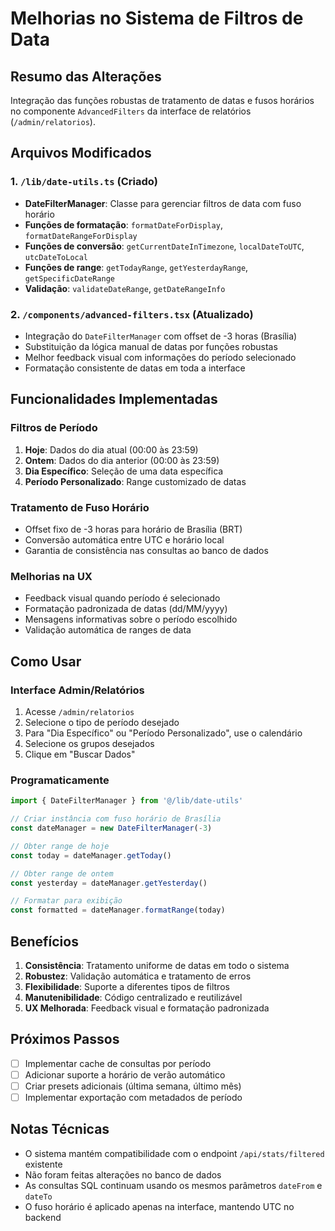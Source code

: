 # Melhorias no Sistema de Filtros de Data

## Resumo das Alterações

Integração das funções robustas de tratamento de datas e fusos horários no componente `AdvancedFilters` da interface de relatórios (`/admin/relatorios`).

## Arquivos Modificados

### 1. `/lib/date-utils.ts` (Criado)
- **DateFilterManager**: Classe para gerenciar filtros de data com fuso horário
- **Funções de formatação**: `formatDateForDisplay`, `formatDateRangeForDisplay`
- **Funções de conversão**: `getCurrentDateInTimezone`, `localDateToUTC`, `utcDateToLocal`
- **Funções de range**: `getTodayRange`, `getYesterdayRange`, `getSpecificDateRange`
- **Validação**: `validateDateRange`, `getDateRangeInfo`

### 2. `/components/advanced-filters.tsx` (Atualizado)
- Integração do `DateFilterManager` com offset de -3 horas (Brasília)
- Substituição da lógica manual de datas por funções robustas
- Melhor feedback visual com informações do período selecionado
- Formatação consistente de datas em toda a interface

## Funcionalidades Implementadas

### Filtros de Período
1. **Hoje**: Dados do dia atual (00:00 às 23:59)
2. **Ontem**: Dados do dia anterior (00:00 às 23:59)
3. **Dia Específico**: Seleção de uma data específica
4. **Período Personalizado**: Range customizado de datas

### Tratamento de Fuso Horário
- Offset fixo de -3 horas para horário de Brasília (BRT)
- Conversão automática entre UTC e horário local
- Garantia de consistência nas consultas ao banco de dados

### Melhorias na UX
- Feedback visual quando período é selecionado
- Formatação padronizada de datas (dd/MM/yyyy)
- Mensagens informativas sobre o período escolhido
- Validação automática de ranges de data

## Como Usar

### Interface Admin/Relatórios
1. Acesse `/admin/relatorios`
2. Selecione o tipo de período desejado
3. Para "Dia Específico" ou "Período Personalizado", use o calendário
4. Selecione os grupos desejados
5. Clique em "Buscar Dados"

### Programaticamente
```typescript
import { DateFilterManager } from '@/lib/date-utils'

// Criar instância com fuso horário de Brasília
const dateManager = new DateFilterManager(-3)

// Obter range de hoje
const today = dateManager.getToday()

// Obter range de ontem
const yesterday = dateManager.getYesterday()

// Formatar para exibição
const formatted = dateManager.formatRange(today)
```

## Benefícios

1. **Consistência**: Tratamento uniforme de datas em todo o sistema
2. **Robustez**: Validação automática e tratamento de erros
3. **Flexibilidade**: Suporte a diferentes tipos de filtros
4. **Manutenibilidade**: Código centralizado e reutilizável
5. **UX Melhorada**: Feedback visual e formatação padronizada

## Próximos Passos

- [ ] Implementar cache de consultas por período
- [ ] Adicionar suporte a horário de verão automático
- [ ] Criar presets adicionais (última semana, último mês)
- [ ] Implementar exportação com metadados de período

## Notas Técnicas

- O sistema mantém compatibilidade com o endpoint `/api/stats/filtered` existente
- Não foram feitas alterações no banco de dados
- As consultas SQL continuam usando os mesmos parâmetros `dateFrom` e `dateTo`
- O fuso horário é aplicado apenas na interface, mantendo UTC no backend